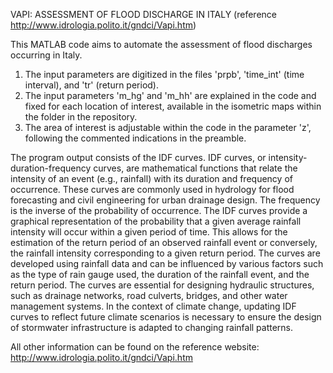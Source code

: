 VAPI: ASSESSMENT OF FLOOD DISCHARGE IN ITALY
(reference http://www.idrologia.polito.it/gndci/Vapi.htm)

This MATLAB code aims to automate the assessment of flood discharges occurring in Italy. 
1) The input parameters are digitized in the files 'prpb', 'time_int' (time interval), and 'tr' (return period).
2) The input parameters 'm_hg' and 'm_hh' are explained in the code and fixed for each location of interest, available in the isometric maps within the folder in the repository.
3) The area of interest is adjustable within the code in the parameter 'z', following the commented indications in the preamble.

The program output consists of the IDF curves. IDF curves, or intensity-duration-frequency curves, are mathematical functions that relate the intensity of an event (e.g., rainfall) with its duration and frequency of occurrence. These curves are commonly used in hydrology for flood forecasting and civil engineering for urban drainage design. The frequency is the inverse of the probability of occurrence. The IDF curves provide a graphical representation of the probability that a given average rainfall intensity will occur within a given period of time. This allows for the estimation of the return period of an observed rainfall event or conversely, the rainfall intensity corresponding to a given return period. The curves are developed using rainfall data and can be influenced by various factors such as the type of rain gauge used, the duration of the rainfall event, and the return period. The curves are essential for designing hydraulic structures, such as drainage networks, road culverts, bridges, and other water management systems. In the context of climate change, updating IDF curves to reflect future climate scenarios is necessary to ensure the design of stormwater infrastructure is adapted to changing rainfall patterns.

All other information can be found on the reference website: http://www.idrologia.polito.it/gndci/Vapi.htm
